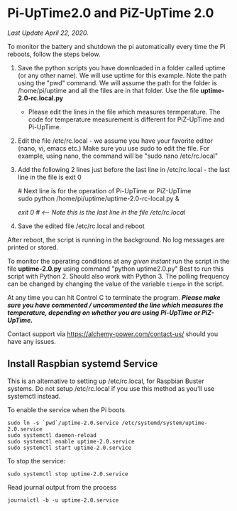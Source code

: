 # Pi-UpTime2.0 and PiZ-UpTime 2.0
*Last Update April 22, 2020.*

To monitor the battery and shutdown the pi automatically every time the Pi reboots, follow the steps below.

1) Save the python scripts you have downloaded in a folder called uptime (or any other name). We will use
   uptime for this example. Note the path using the "pwd" command. We will assume the path for the folder is
   /home/pi/uptime and all the files are in that folder. Use the file **uptime-2.0-rc.local.py**
   * Please edit the lines in the file which measures termperature. The code for temperature measurement is different
     for PiZ-UpTime and Pi-UpTime.
2) Edit the file /etc/rc.local - we assume you have your favorite editor (nano, vi, emacs etc.) Make sure
   you use sudo to edit the file. For example, using nano, the command will be "sudo nano /etc/rc.local"
3) Add the following 2 lines just before the last line in /etc/rc.local - the last line in the file is exit 0

      \# Next line is for the operation of Pi-UpTime or PiZ-UpTime \
      sudo python /home/pi/uptime/uptime-2.0-rc-local.py &

     *exit 0      #  <-- Note this is the last line in the file /etc/rc.local*

4) Save the edited file /etc/rc.local and reboot

After reboot, the script is running in the background. No log messages are printed or stored.

To monitor the operating conditions at any *given instant* run the script in the file **uptime-2.0.py** using command "python uptime2.0.py"
Best to run this script with Python 2. Should also work with Python 3.
The polling frequency can be changed by changing the value of the variable ```tiempo``` in the script.

At any time you can hit Control C to terminate the program.
**_Please make sure you have commented / uncommented the line which measures the temperature, depending on whether you
 are using Pi-UpTime or PiZ-UpTime._**

 Contact support via https://alchemy-power.com/contact-us/ should you have any issues.

## Install Raspbian systemd Service

This is an alternative to setting up /etc/rc.local, for Raspbian Buster systems. Do not setup /etc/rc.local if you use this method as you'll use systemctl instead.

To enable the service when the Pi boots

    sudo ln -s `pwd`/uptime-2.0.service /etc/systemd/system/uptime-2.0.service
    sudo systemctl daemon-reload
    sudo systemctl enable uptime-2.0.service
    sudo systemctl start uptime-2.0.service

To stop the service:

    sudo systemctl stop uptime-2.0.service

Read journal output from the process

    journalctl -b -u uptime-2.0.service


